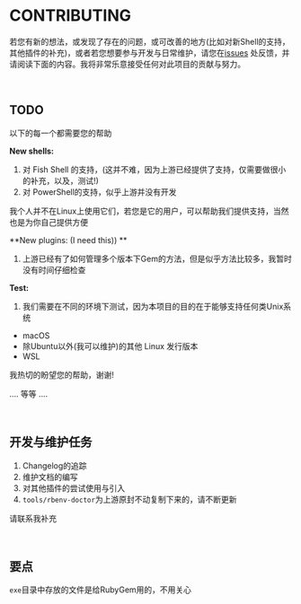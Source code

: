 # CONTRIBUTING

若您有新的想法，或发现了存在的问题，或可改善的地方(比如对新Shell的支持，其他插件的补充)，或者若您想要参与开发与日常维护，请您在[issues](https://gitee.com/RubyKids/rbenv-cn/issues) 处反馈，并请阅读下面的内容。我将非常乐意接受任何对此项目的贡献与努力。

<br>

## TODO

以下的每一个都需要您的帮助

**New shells:**

1. 对 Fish Shell 的支持，(这并不难，因为上游已经提供了支持，仅需要做很小的补充，以及，测试!)
2. 对 PowerShell的支持，似乎上游并没有开发

我个人并不在Linux上使用它们，若您是它的用户，可以帮助我们提供支持，当然也是为你自己提供方便

**New plugins: (I need this)) **

1. 上游已经有了如何管理多个版本下Gem的方法，但是似乎方法比较多，我暂时没有时间仔细检查


**Test:**

1. 我们需要在不同的环境下测试，因为本项目的目的在于能够支持任何类Unix系统
  - macOS 
  - 除Ubuntu以外(我可以维护)的其他 Linux 发行版本
  - WSL

我热切的盼望您的帮助，谢谢!

.... 等等 ....

<br>

## 开发与维护任务

1. Changelog的追踪
2. 维护文档的编写
3. 对其他插件的尝试使用与引入
4. `tools/rbenv-doctor`为上游原封不动复制下来的，请不断更新

请联系我补充

<br>

## 要点

`exe`目录中存放的文件是给RubyGem用的，不用关心

<br>
